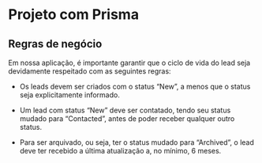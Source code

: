 # Projeto com Prisma

## Regras de negócio

Em nossa aplicação, é importante garantir que o ciclo de vida do lead seja devidamente respeitado com as seguintes regras:

- Os leads devem ser criados com o status “New”, a menos que o status seja explicitamente informado.

- Um lead com status “New” deve ser contatado, tendo seu status mudado para “Contacted”, antes de poder receber qualquer outro status.

- Para ser arquivado, ou seja, ter o status mudado para “Archived”, o lead deve ter recebido a última atualização a, no mínimo, 6 meses.